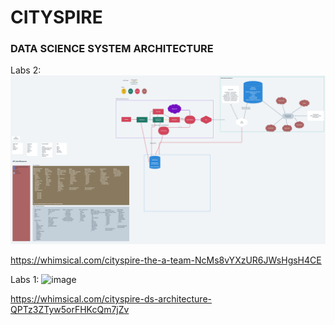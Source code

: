 # CITYSPIRE
### DATA SCIENCE SYSTEM ARCHITECTURE

Labs 2:
![image](https://github.com/jiobu1/labspt15-cityspire-g-ds/blob/main/notebooks/visuals/files/Cityspire%20The%20A%20Team.png)

https://whimsical.com/cityspire-the-a-team-NcMs8vYXzUR6JWsHgsH4CE


Labs 1:
![image](https://user-images.githubusercontent.com/54873526/110257684-fe9f9980-7f6c-11eb-90a1-bd1e1fa9c9e5.png)

https://whimsical.com/cityspire-ds-architecture-QPTz3ZTyw5orFHKcQm7jZv